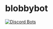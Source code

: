 # blobbybot
[![Discord Bots](https://discordbots.org/api/widget/362312739256926208.svg)](https://discordbots.org/bot/362312739256926208)

